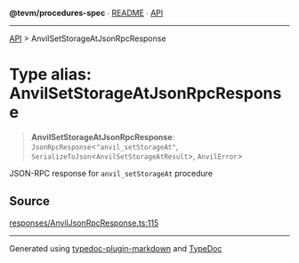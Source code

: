 **@tevm/procedures-spec** ∙ [README](../README.md) ∙ [API](../API.md)

***

[API](../API.md) > AnvilSetStorageAtJsonRpcResponse

# Type alias: AnvilSetStorageAtJsonRpcResponse

> **AnvilSetStorageAtJsonRpcResponse**: `JsonRpcResponse`\<`"anvil_setStorageAt"`, `SerializeToJson`\<`AnvilSetStorageAtResult`\>, `AnvilError`\>

JSON-RPC response for `anvil_setStorageAt` procedure

## Source

[responses/AnvilJsonRpcResponse.ts:115](https://github.com/evmts/tevm-monorepo/blob/main/core/procedures-spec/src/responses/AnvilJsonRpcResponse.ts#L115)

***
Generated using [typedoc-plugin-markdown](https://www.npmjs.com/package/typedoc-plugin-markdown) and [TypeDoc](https://typedoc.org/)
